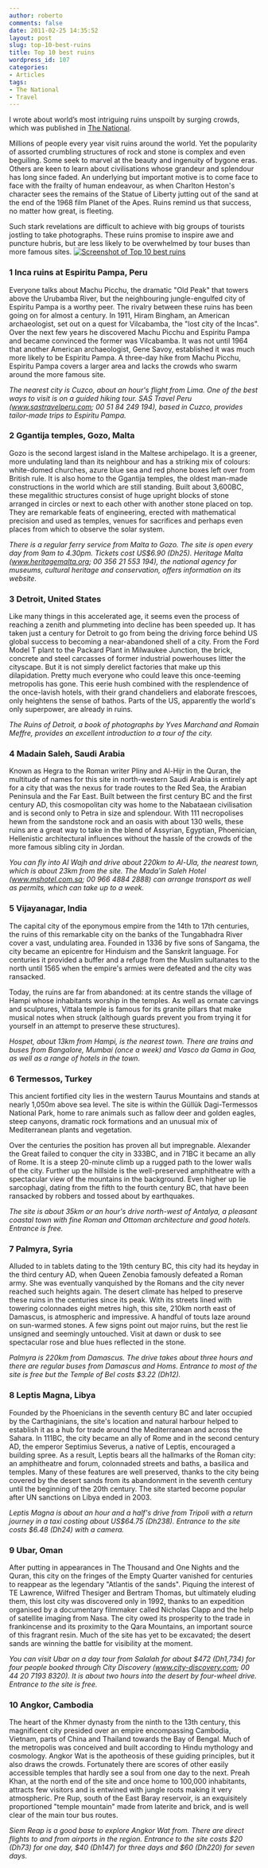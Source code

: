 ```yaml
---
author: roberto
comments: false
date: 2011-02-25 14:35:52
layout: post
slug: top-10-best-ruins
title: Top 10 best ruins
wordpress_id: 107
categories:
- Articles
tags:
- The National
- Travel
---
```


I wrote about world’s most intriguing ruins unspoilt by surging crowds, which was published in [The National](http://www.thenational.ae/lifestyle/travel/the-worlds-best-ruins?pageCount=0).


Millions of people every year visit ruins around the world. Yet the popularity of assorted crumbling structures of rock and stone is complex and even beguiling. Some seek to marvel at the beauty and ingenuity of bygone eras. Others are keen to learn about civilisations whose grandeur and splendour has long since faded. An underlying but important motive is to come face to face with the frailty of human endeavour, as when Charlton Heston's character sees the remains of the Statue of Liberty jutting out of the sand at the end of the 1968 film Planet of the Apes. Ruins remind us that success, no matter how great, is fleeting.

Such stark revelations are difficult to achieve with big groups of tourists jostling to take photographs. These ruins promise to inspire awe and puncture hubris, but are less likely to be overwhelmed by tour buses than more famous sites.
[![Screenshot of Top 10 best ruins](http://www.robertocarroll.com/wp-content/uploads/2011/02/T__2602092_T_T__.jpg)](http://www.robertocarroll.com/wp-content/uploads/2011/02/T__2602092_T_T__.jpg)


### 1 Inca ruins at Espiritu Pampa, Peru


Everyone talks about Machu Picchu, the dramatic "Old Peak" that towers above the Urubamba River, but the neighbouring jungle-engulfed city of Espiritu Pampa is a worthy peer. The rivalry between these ruins has been going on for almost a century. In 1911, Hiram Bingham, an American archaeologist, set out on a quest for Vilcabamba, the "lost city of the Incas". Over the next few years he discovered Machu Picchu and Espiritu Pampa and became convinced the former was Vilcabamba. It was not until 1964 that another American archaeologist, Gene Savoy, established it was much more likely to be Espiritu Pampa. A three-day hike from Machu Picchu, Espiritu Pampa covers a larger area and lacks the crowds who swarm around the more famous site.

_The nearest city is Cuzco, about an hour's flight from Lima. One of the best ways to visit is on a guided hiking tour. SAS Travel Peru (www.sastravelperu.com; 00 51 84 249 194), based in Cuzco, provides tailor-made trips to Espiritu Pampa._


### 2 Ggantija temples, Gozo, Malta


Gozo is the second largest island in the Maltese archipelago. It is a greener, more undulating land than its neighbour and has a striking mix of colours: white-domed churches, azure blue sea and red phone boxes left over from British rule. It is also home to the Ggantija temples, the oldest man-made constructions in the world which are still standing. Built about 3,600BC, these megalithic structures consist of huge upright blocks of stone arranged in circles or next to each other with another stone placed on top. They are remarkable feats of engineering, erected with mathematical precision and used as temples, venues for sacrifices and perhaps even places from which to observe the solar system.

_There is a regular ferry service from Malta to Gozo. The site is open every day from 9am to 4.30pm. Tickets cost US$6.90 (Dh25). Heritage Malta (www.heritagemalta.org; 00 356 21 553 194), the national agency for museums, cultural heritage and conservation, offers information on its website._


### 3 Detroit, United States


Like many things in this accelerated age, it seems even the process of reaching a zenith and plummeting into decline has been speeded up. It has taken just a century for Detroit to go from being the driving force behind US global success to becoming a near-abandoned shell of a city. From the Ford Model T plant to the Packard Plant in Milwaukee Junction, the brick, concrete and steel carcasses of former industrial powerhouses litter the cityscape. But it is not simply derelict factories that make up this dilapidation. Pretty much everyone who could leave this once-teeming metropolis has gone. This eerie hush combined with the resplendence of the once-lavish hotels, with their grand chandeliers and elaborate frescoes, only heightens the sense of bathos. Parts of the US, apparently the world's only superpower, are already in ruins.

_The Ruins of Detroit, a book of photographs by Yves Marchand and Romain Meffre, provides an excellent introduction to a tour of the city._


### 4 Madain Saleh, Saudi Arabia


Known as Hegra to the Roman writer Pliny and Al-Hijr in the Quran, the multitude of names for this site in north-western Saudi Arabia is entirely apt for a city that was the nexus for trade routes to the Red Sea, the Arabian Peninsula and the Far East. Built between the first century BC and the first century AD, this cosmopolitan city was home to the Nabataean civilisation and is second only to Petra in size and splendour. With 111 necropolises hewn from the sandstone rock and an oasis with about 130 wells, these ruins are a great way to take in the blend of Assyrian, Egyptian, Phoenician, Hellenistic architectural influences without the hassle of the crowds of the more famous sibling city in Jordan.

_You can fly into Al Wajh and drive about 220km to Al-Ula, the nearest town, which is about 23km from the site. The Mada'in Saleh Hotel (www.mshotel.com.sa; 00 966 4884 2888) can arrange transport as well as permits, which can take up to a week._


### 5 Vijayanagar, India


The capital city of the eponymous empire from the 14th to 17th centuries, the ruins of this remarkable city on the banks of the Tungabhadra River cover a vast, undulating area. Founded in 1336 by five sons of Sangama, the city became an epicentre for Hinduism and the Sanskrit language. For centuries it provided a buffer and a refuge from the Muslim sultanates to the north until 1565 when the empire's armies were defeated and the city was ransacked.

Today, the ruins are far from abandoned: at its centre stands the village of Hampi whose inhabitants worship in the temples. As well as ornate carvings and sculptures, Vittala temple is famous for its granite pillars that make musical notes when struck (although guards prevent you from trying it for yourself in an attempt to preserve these structures).

_Hospet, about 13km from Hampi, is the nearest town. There are trains and buses from Bangalore, Mumbai (once a week) and Vasco da Gama in Goa, as well as a range of hotels in the town._


### 6 Termessos, Turkey


This ancient fortified city lies in the western Taurus Mountains and stands at nearly 1,050m above sea level. The site is within the Güllük Dagi-Termessos National Park, home to rare animals such as fallow deer and golden eagles, steep canyons, dramatic rock formations and an unusual mix of Mediterranean plants and vegetation.

Over the centuries the position has proven all but impregnable. Alexander the Great failed to conquer the city in 333BC, and in 71BC it became an ally of Rome. It is a steep 20-minute climb up a rugged path to the lower walls of the city. Further up the hillside is the well-preserved amphitheatre with a spectacular view of the mountains in the background. Even higher up lie sarcophagi, dating from the fifth to the fourth century BC, that have been ransacked by robbers and tossed about by earthquakes.

_The site is about 35km or an hour's drive north-west of Antalya, a pleasant coastal town with fine Roman and Ottoman architecture and good hotels. Entrance is free._


### 7 Palmyra, Syria


Alluded to in tablets dating to the 19th century BC, this city had its heyday in the third century AD, when Queen Zenobia famously defeated a Roman army. She was eventually vanquished by the Romans and the city never reached such heights again. The desert climate has helped to preserve these ruins in the centuries since its peak. With its streets lined with towering colonnades eight metres high, this site, 210km north east of Damascus, is atmospheric and impressive. A handful of touts laze around on sun-warmed stones. A few signs point out major ruins, but the rest lie unsigned and seemingly untouched. Visit at dawn or dusk to see spectacular rose and blue hues reflected in the stone.

_Palmyra is 220km from Damascus. The drive takes about three hours and there are regular buses from Damascus and Homs. Entrance to most of the site is free but the Temple of Bel costs $3.22 (Dh12)._


### 8 Leptis Magna, Libya


Founded by the Phoenicians in the seventh century BC and later occupied by the Carthaginians, the site's location and natural harbour helped to establish it as a hub for trade around the Mediterranean and across the Sahara. In 111BC, the city became an ally of Rome and in the second century AD, the emperor Septimius Severus, a native of Leptis, encouraged a building spree. As a result, Leptis bears all the hallmarks of the Roman city: an amphitheatre and forum, colonnaded streets and baths, a basilica and temples. Many of these features are well preserved, thanks to the city being covered by the desert sands from its abandonment in the seventh century until the beginning of the 20th century. The site started become popular after UN sanctions on Libya ended in 2003.

_Leptis Magna is about an hour and a half's drive from Tripoli with a return journey in a taxi costing about US$64.75 (Dh238). Entrance to the site costs $6.48 (Dh24) with a camera._


### 9 Ubar, Oman


After putting in appearances in The Thousand and One Nights and the Quran, this city on the fringes of the Empty Quarter vanished for centuries to reappear as the legendary "Atlantis of the sands". Piquing the interest of TE Lawrence, Wilfred Thesiger and Bertram Thomas, but ultimately eluding them, this lost city was discovered only in 1992, thanks to an expedition organised by a documentary filmmaker called Nicholas Clapp and the help of satellite imaging from Nasa. The city owed its prosperity to the trade in frankincense and its proximity to the Qara Mountains, an important source of this fragrant resin. Much of the site has yet to be excavated; the desert sands are winning the battle for visibility at the moment.

_You can visit Ubar on a day tour from Salalah for about $472 (Dh1,734) for four people booked through City Discovery (www.city-discovery.com; 00 44 20 7193 8320). It is about two hours into the desert by four-wheel drive. Entrance to the site is free._


### 10 Angkor, Cambodia


The heart of the Khmer dynasty from the ninth to the 13th century, this magnificent city presided over an empire encompassing Cambodia, Vietnam, parts of China and Thailand towards the Bay of Bengal. Much of the metropolis was conceived and built according to Hindu mythology and cosmology. Angkor Wat is the apotheosis of these guiding principles, but it also draws the crowds. Fortunately there are scores of other easily accessible temples that hardly see a soul from one day to the next. Preah Khan, at the north end of the site and once home to 100,000 inhabitants, attracts few visitors and is entwined with jungle roots making it very atmospheric. Pre Rup, south of the East Baray reservoir, is an exquisitely proportioned "temple mountain" made from laterite and brick, and is well clear of the main tour bus routes.

_Siem Reap is a good base to explore Angkor Wat from. There are direct flights to and from airports in the region. Entrance to the site costs $20 (Dh73) for one day, $40 (Dh147) for three days and $60 (Dh220) for seven days._
